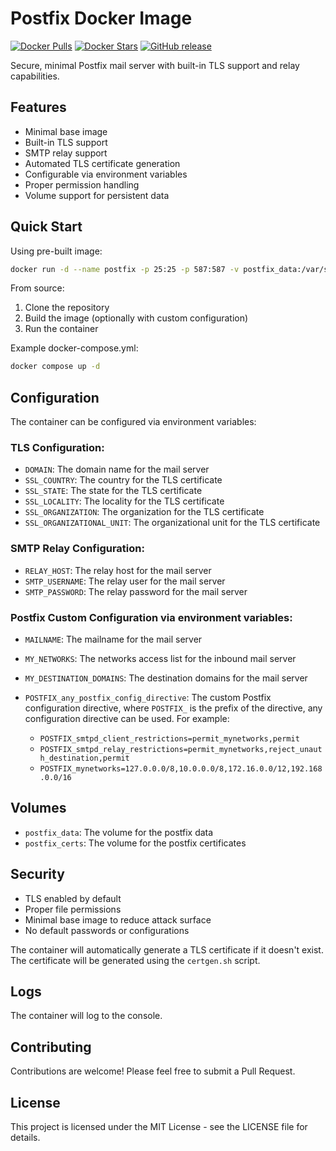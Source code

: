 # Postfix Docker Image

[![Docker Pulls](https://img.shields.io/docker/pulls/01it/postfix.svg)](https://hub.docker.com/r/01it/postfix)
[![Docker Stars](https://img.shields.io/docker/stars/01it/postfix.svg)](https://hub.docker.com/r/01it/postfix)
[![GitHub release](https://img.shields.io/github/release/1it/docker-postfix.svg)](https://github.com/1it/docker-postfix/releases)

Secure, minimal Postfix mail server with built-in TLS support and relay capabilities.

## Features

- Minimal base image
- Built-in TLS support
- SMTP relay support
- Automated TLS certificate generation
- Configurable via environment variables
- Proper permission handling
- Volume support for persistent data

## Quick Start

Using pre-built image:

```bash
docker run -d --name postfix -p 25:25 -p 587:587 -v postfix_data:/var/spool/postfix 01it/postfix:latest
```

From source:

1. Clone the repository
2. Build the image (optionally with custom configuration)
3. Run the container

Example docker-compose.yml:
```bash 
docker compose up -d
```

## Configuration

The container can be configured via environment variables:

### TLS Configuration:

- `DOMAIN`: The domain name for the mail server
- `SSL_COUNTRY`: The country for the TLS certificate
- `SSL_STATE`: The state for the TLS certificate
- `SSL_LOCALITY`: The locality for the TLS certificate
- `SSL_ORGANIZATION`: The organization for the TLS certificate
- `SSL_ORGANIZATIONAL_UNIT`: The organizational unit for the TLS certificate

### SMTP Relay Configuration:

- `RELAY_HOST`: The relay host for the mail server
- `SMTP_USERNAME`: The relay user for the mail server
- `SMTP_PASSWORD`: The relay password for the mail server

### Postfix Custom Configuration via environment variables:

- `MAILNAME`: The mailname for the mail server
- `MY_NETWORKS`: The networks access list for the inbound mail server
- `MY_DESTINATION_DOMAINS`: The destination domains for the mail server

- `POSTFIX_any_postfix_config_directive`: The custom Postfix configuration directive, where `POSTFIX_` is the prefix of the directive, any configuration directive can be used.
   For example: 
   - `POSTFIX_smtpd_client_restrictions=permit_mynetworks,permit`
   - `POSTFIX_smtpd_relay_restrictions=permit_mynetworks,reject_unauth_destination,permit`
   - `POSTFIX_mynetworks=127.0.0.0/8,10.0.0.0/8,172.16.0.0/12,192.168.0.0/16`


## Volumes

- `postfix_data`: The volume for the postfix data
- `postfix_certs`: The volume for the postfix certificates

## Security

- TLS enabled by default
- Proper file permissions
- Minimal base image to reduce attack surface
- No default passwords or configurations

The container will automatically generate a TLS certificate if it doesn't exist. The certificate will be generated using the `certgen.sh` script.

## Logs

The container will log to the console.

## Contributing

Contributions are welcome! Please feel free to submit a Pull Request.

## License

This project is licensed under the MIT License - see the LICENSE file for details.

